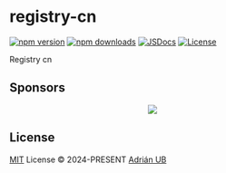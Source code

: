# registry-cn

[![npm version][npm-version-src]][npm-version-href]
[![npm downloads][npm-downloads-src]][npm-downloads-href]
[![JSDocs][jsdocs-src]][jsdocs-href]
[![License][license-src]][license-href]

Registry cn

## Sponsors

<p align="center">
  <a href="https://cdn.jsdelivr.net/gh/adrian-ub/static/sponsors.svg">
    <img src='https://cdn.jsdelivr.net/gh/adrian-ub/static/sponsors.svg'/>
  </a>
</p>

## License

[MIT](./LICENSE) License © 2024-PRESENT [Adrián UB](https://github.com/adrian-ub)

<!-- Badges -->

[npm-version-src]: https://img.shields.io/npm/v/registry-cn?style=flat&colorA=080f12&colorB=1fa669
[npm-version-href]: https://npmjs.com/package/registry-cn
[npm-downloads-src]: https://img.shields.io/npm/dm/registry-cn?style=flat&colorA=080f12&colorB=1fa669
[npm-downloads-href]: https://npmjs.com/package/registry-cn
[license-src]: https://img.shields.io/github/license/adrian-ub/registry-cn.svg?style=flat&colorA=080f12&colorB=1fa669
[license-href]: https://github.com/adrian-ub/registry-cn/blob/main/LICENSE
[jsdocs-src]: https://img.shields.io/badge/jsdocs-reference-080f12?style=flat&colorA=080f12&colorB=1fa669
[jsdocs-href]: https://www.jsdocs.io/package/registry-cn
